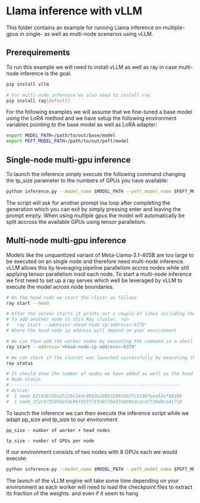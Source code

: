 # Llama inference with vLLM

This folder contains an example for running Llama inference on multiple-gpus in single- as well as multi-node scenarios using vLLM.

## Prerequirements

To run this example we will need to install vLLM as well as ray in case multi-node inference is the goal.

```bash
pip install vllm

# For multi-node inference we also need to install ray
pip install ray[default]
```

For the following examples we will assume that we fine-tuned a base model using the LoRA method and we have setup the following environment variables pointing to the base model as well as LoRA adapter:

```bash
export MODEL_PATH=/path/to/out/base/model
export PEFT_MODEL_PATH=/path/to/out/peft/model
```

## Single-node multi-gpu inference
To launch the inference simply execute the following command changing the tp_size parameter to the numbers of GPUs you have available:

``` bash
python inference.py --model_name $MODEL_PATH --peft_model_name $PEFT_MODEL_PATH --tp_size 8 --user_prompt "Hello my name is"
```
The script will ask for another prompt ina loop after completing the generation which you can exit by simply pressing enter and leaving the prompt empty.
When using multiple gpus the model will automatically be split accross the available GPUs using tensor parallelism.

## Multi-node multi-gpu inference
Models like the unquantized variant of Meta-Llama-3.1-405B are too large to be executed on an single node and therefore need multi-node inference.
vLLM allows this by leveraging pipeline parallelism accros nodes while still applying tensor parallelism insid each node.
To start a multi-node inference we first need to set up a ray serves which well be leveraged by vLLM to execute the model across node boundaries.

```bash
# On the head node we start the clustr as follows
ray start --head

# After the server starts it prints out a couple of lines including the command to add nodes to the cluster e.g.:
# To add another node to this Ray cluster, run
#   ray start --address='<head-node-ip-address>:6379'
# Where the head node ip address will depend on your environment

# We can then add the worker nodes by executing the command in a shell on the worker node
ray start --address='<head-node-ip-address>:6379'

# We can check if the cluster was launched successfully by executing this on any node
ray status

# It should show the number of nodes we have added as well as the head node
# Node status
# ---------------------------------------------------------------
# Active:
#  1 node_82143b740a25228c24dc8bb3a280b328910b2fcb1987eee52efb838b
#  1 node_3f2c673530de5de86f953771538f35437ab60e3cacd7730dbca41719
```

To launch the inference we can then execute the inference script while we adapt pp_size and tp_size to our environment.

```
pp_size - number of worker + head nodes

tp_size - number of GPUs per node
```

If our environment consists of two nodes with 8 GPUs each we would execute:
```bash
python inference.py --model_name $MODEL_PATH --peft_model_name $PEFT_MODEL_PATH --pp_size 2 --tp_size 8 --user_prompt "Hello my name is"
```

The launch of the vLLM engine will take some time depending on your environment as each worker will need to load the checkpoint files to extract its fraction of the weights.
and even if it seem to hang